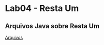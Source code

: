# Lab04 - Resta Um

## Arquivos Java sobre Resta Um

[Arquivos](src/pt/c02oo/s03relacionamento/s04restaum/)